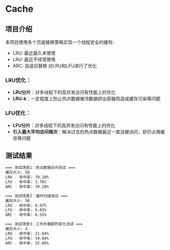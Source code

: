 # Cache
## 项目介绍
本项目使用多个页面替换策略实现一个线程安全的缓存:
* LRU: 最近最久未使用
* LRU: 最近不经常使用
* ARC: 自适应替换
对LRU和LFU进行了优化
### LRU优化：
- **LRU分片**：对多线程下的高并发访问有性能上的优化
- **LRU-k**：一定程度上防止热点数据被冷数据挤出容器而造成缓存污染等问题

### LFU优化：
- **LFU分片**：对多线程下的高并发访问有性能上的优化
- **引入最大平均访问频次**：解决过去的热点数据最近一直没被访问，却仍占用缓存等问题

## 测试结果
```bash
=== 测试场景1：热点数据访问测试 ===
缓存大小: 50
LRU - 命中率: 70.18%
LFU - 命中率: 3.76%
ARC - 命中率: 70.18%

=== 测试场景2：循环扫描测试 ===
缓存大小: 50
LRU - 命中率: 8.97%
LFU - 命中率: 9.02%
ARC - 命中率: 8.55%

=== 测试场景3：工作负载剧烈变化测试 ===
缓存大小: 4
LRU - 命中率: 21.64%
LFU - 命中率: 19.04%
ARC - 命中率: 25.66%
```